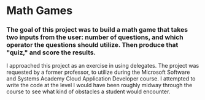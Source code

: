 # Math Games

### The goal of this project was to build a math game that takes two inputs from the user: number of questions, and which operator the questions should utilize. Then produce that "quiz," and score the results.

I approached this project as an exercise in using delegates. The project was requested by a former professor, to utilize during the Microsoft Software and Systems Academy Cloud Application Developer course. I attempted to write the code at the level I would have been roughly midway through the course to see what kind of obstacles a student would encounter. 